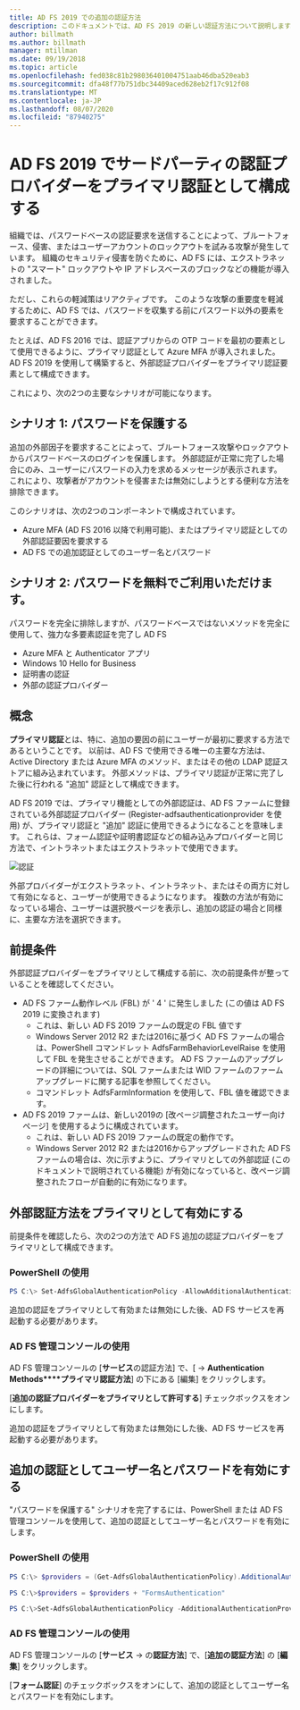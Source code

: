```yaml
---
title: AD FS 2019 での追加の認証方法
description: このドキュメントでは、AD FS 2019 の新しい認証方法について説明します。
author: billmath
ms.author: billmath
manager: mtillman
ms.date: 09/19/2018
ms.topic: article
ms.openlocfilehash: fed038c81b298036401004751aab46dba520eab3
ms.sourcegitcommit: dfa48f77b751dbc34409aced628eb2f17c912f08
ms.translationtype: MT
ms.contentlocale: ja-JP
ms.lasthandoff: 08/07/2020
ms.locfileid: "87940275"
---
```

# <a name="configure-3rd-party-authentication-providers-as-primary-authentication-in-ad-fs-2019"></a>AD FS 2019 でサードパーティの認証プロバイダーをプライマリ認証として構成する


組織では、パスワードベースの認証要求を送信することによって、ブルートフォース、侵害、またはユーザーアカウントのロックアウトを試みる攻撃が発生しています。  組織のセキュリティ侵害を防ぐために、AD FS には、エクストラネットの "スマート" ロックアウトや IP アドレスベースのブロックなどの機能が導入されました。

ただし、これらの軽減策はリアクティブです。  このような攻撃の重要度を軽減するために、AD FS では、パスワードを収集する前にパスワード以外の要素を要求することができます。

たとえば、AD FS 2016 では、認証アプリからの OTP コードを最初の要素として使用できるように、プライマリ認証として Azure MFA が導入されました。
AD FS 2019 を使用して構築すると、外部認証プロバイダーをプライマリ認証要素として構成できます。

これにより、次の2つの主要なシナリオが可能になります。

## <a name="scenario-1-protect-the-password"></a>シナリオ 1: パスワードを保護する
追加の外部因子を要求することによって、ブルートフォース攻撃やロックアウトからパスワードベースのログインを保護します。  外部認証が正常に完了した場合にのみ、ユーザーにパスワードの入力を求めるメッセージが表示されます。  これにより、攻撃者がアカウントを侵害または無効にしようとする便利な方法を排除できます。

このシナリオは、次の2つのコンポーネントで構成されています。
- Azure MFA (AD FS 2016 以降で利用可能)、またはプライマリ認証としての外部認証要因を要求する
- AD FS での追加認証としてのユーザー名とパスワード

## <a name="scenario-2-password-free"></a>シナリオ 2: パスワードを無料でご利用いただけます。
パスワードを完全に排除しますが、パスワードベースではないメソッドを完全に使用して、強力な多要素認証を完了し AD FS
- Azure MFA と Authenticator アプリ
- Windows 10 Hello for Business
- 証明書の認証
- 外部の認証プロバイダー

## <a name="concepts"></a>概念
**プライマリ認証**とは、特に、追加の要因の前にユーザーが最初に要求する方法であるということです。  以前は、AD FS で使用できる唯一の主要な方法は、Active Directory または Azure MFA のメソッド、またはその他の LDAP 認証ストアに組み込まれています。  外部メソッドは、プライマリ認証が正常に完了した後に行われる "追加" 認証として構成できます。

AD FS 2019 では、プライマリ機能としての外部認証は、AD FS ファームに登録されている外部認証プロバイダー (Register-adfsauthenticationprovider を使用) が、プライマリ認証と "追加" 認証に使用できるようになることを意味します。 これらは、フォーム認証や証明書認証などの組み込みプロバイダーと同じ方法で、イントラネットまたはエクストラネットで使用できます。

![認証](media/Additional-Authentication-Methods-AD-FS/auth1.png)

外部プロバイダーがエクストラネット、イントラネット、またはその両方に対して有効になると、ユーザーが使用できるようになります。  複数の方法が有効になっている場合、ユーザーは選択肢ページを表示し、追加の認証の場合と同様に、主要な方法を選択できます。

## <a name="pre-requisites"></a>前提条件
外部認証プロバイダーをプライマリとして構成する前に、次の前提条件が整っていることを確認してください。
- AD FS ファーム動作レベル (FBL) が ' 4 ' に発生しました (この値は AD FS 2019 に変換されます)
    - これは、新しい AD FS 2019 ファームの既定の FBL 値です
    - Windows Server 2012 R2 または2016に基づく AD FS ファームの場合は、PowerShell コマンドレット AdfsFarmBehaviorLevelRaise を使用して FBL を発生させることができます。  AD FS ファームのアップグレードの詳細については、SQL ファームまたは WID ファームのファームアップグレードに関する記事を参照してください。
    - コマンドレット AdfsFarmInformation を使用して、FBL 値を確認できます。
- AD FS 2019 ファームは、新しい2019の [改ページ調整されたユーザー向けページ] を使用するように構成されています。
    - これは、新しい AD FS 2019 ファームの既定の動作です。
    - Windows Server 2012 R2 または2016からアップグレードされた AD FS ファームの場合は、次に示すように、プライマリとしての外部認証 (このドキュメントで説明されている機能) が有効になっていると、改ページ調整されたフローが自動的に有効になります。

## <a name="enable-external-authentication-methods-as-primary"></a>外部認証方法をプライマリとして有効にする
前提条件を確認したら、次の2つの方法で AD FS 追加の認証プロバイダーをプライマリとして構成できます。

### <a name="using-powershell"></a>PowerShell の使用


```powershell
PS C:\> Set-AdfsGlobalAuthenticationPolicy -AllowAdditionalAuthenticationAsPrimary $true
```


追加の認証をプライマリとして有効または無効にした後、AD FS サービスを再起動する必要があります。

### <a name="using-the-ad-fs-management-console"></a>AD FS 管理コンソールの使用
AD FS 管理コンソールの [**サービス**の認証方法] で、[  ->  **Authentication Methods****プライマリ認証方法**] の下にある [編集] をクリックします。

[**追加の認証プロバイダーをプライマリとして許可する**] チェックボックスをオンにします。

追加の認証をプライマリとして有効または無効にした後、AD FS サービスを再起動する必要があります。

## <a name="enable-username-and-password-as-additional-authentication"></a>追加の認証としてユーザー名とパスワードを有効にする
"パスワードを保護する" シナリオを完了するには、PowerShell または AD FS 管理コンソールを使用して、追加の認証としてユーザー名とパスワードを有効にします。
### <a name="using-powershell"></a>PowerShell の使用



```powershell
PS C:\> $providers = (Get-AdfsGlobalAuthenticationPolicy).AdditionalAuthenticationProvider

PS C:\>$providers = $providers + "FormsAuthentication"

PS C:\>Set-AdfsGlobalAuthenticationPolicy -AdditionalAuthenticationProvider $providers
```

### <a name="using-the-ad-fs-management-console"></a>AD FS 管理コンソールの使用
AD FS 管理コンソールの [**サービス**  ->  の**認証方法**] で、[**追加の認証方法**] の [**編集**] をクリックします。

[**フォーム認証**] のチェックボックスをオンにして、追加の認証としてユーザー名とパスワードを有効にします。
